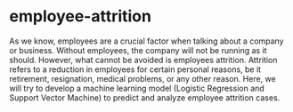 # employee-attrition
As we know, employees are a crucial factor when talking about a company or business. Without employees, the company will not be running as it should. However, what cannot be avoided is employees attrition.  Attrition refers to a reduction in employees for certain personal reasons, be it retirement, resignation, medical problems, or any other reason. Here, we will try to develop a machine learning model (Logistic Regression and Support Vector Machine) to predict and analyze employee attrition cases.
